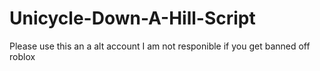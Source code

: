 # Unicycle-Down-A-Hill-Script
Please use this an a alt account I am not responible if you get banned off roblox
